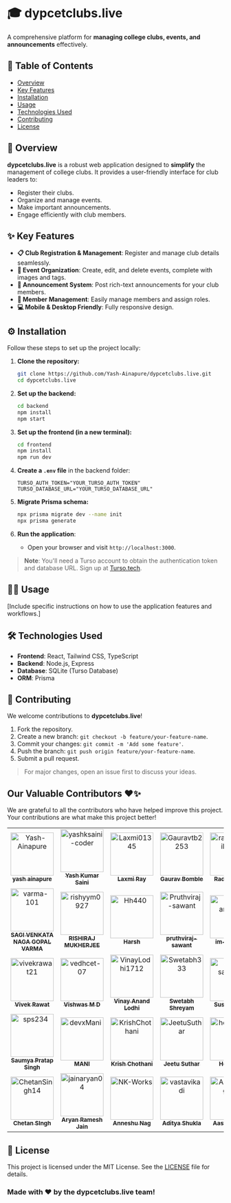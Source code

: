 

# 🎓 **dypcetclubs.live**

A comprehensive platform for **managing college clubs, events, and announcements** effectively.



## 🚀 **Table of Contents**

- [Overview](#overview)
- [Key Features](#key-features)
- [Installation](#installation)
- [Usage](#usage)
- [Technologies Used](#technologies-used)
- [Contributing](#contributing)
- [License](#license)



## 🌟 **Overview**

**dypcetclubs.live** is a robust web application designed to **simplify** the management of college clubs. It provides a user-friendly interface for club leaders to:

- Register their clubs.
- Organize and manage events.
- Make important announcements.
- Engage efficiently with club members.



## ✨ **Key Features**

- **📋 Club Registration & Management**: Register and manage club details seamlessly.
- **📅 Event Organization**: Create, edit, and delete events, complete with images and tags.
- **📢 Announcement System**: Post rich-text announcements for your club members.
- **👥 Member Management**: Easily manage members and assign roles.
- **💻 Mobile & Desktop Friendly**: Fully responsive design.


## ⚙️ **Installation**

Follow these steps to set up the project locally:

1. **Clone the repository:**
   ```bash
   git clone https://github.com/Yash-Ainapure/dypcetclubs.live.git
   cd dypcetclubs.live
   ```

2. **Set up the backend:**
   ```bash
   cd backend
   npm install
   npm start
   ```

3. **Set up the frontend (in a new terminal):**
   ```bash
   cd frontend
   npm install
   npm run dev
   ```

4. **Create a `.env` file** in the backend folder:
   ```
   TURSO_AUTH_TOKEN="YOUR_TURSO_AUTH_TOKEN"
   TURSO_DATABASE_URL="YOUR_TURSO_DATABASE_URL"
   ```

5. **Migrate Prisma schema:**
   ```bash
   npx prisma migrate dev --name init
   npx prisma generate
   ```

6. **Run the application**:
   - Open your browser and visit `http://localhost:3000`.

> **Note**: You'll need a Turso account to obtain the authentication token and database URL. Sign up at [Turso.tech](https://turso.tech/).



## 🧑‍💻 **Usage**

[Include specific instructions on how to use the application features and workflows.]



## 🛠️ **Technologies Used**

- **Frontend**: React, Tailwind CSS, TypeScript
- **Backend**: Node.js, Express
- **Database**: SQLite (Turso Database)
- **ORM**: Prisma



## 🤝 **Contributing**

We welcome contributions to **dypcetclubs.live**!

1. Fork the repository.
2. Create a new branch: `git checkout -b feature/your-feature-name`.
3. Commit your changes: `git commit -m 'Add some feature'`.
4. Push the branch: `git push origin feature/your-feature-name`.
5. Submit a pull request.

> For major changes, open an issue first to discuss your ideas.

## Our Valuable Contributors ❤️✨

We are grateful to all the contributors who have helped improve this project. Your contributions are what make this project better!

<!-- readme: contributors -start -->
<table>
	<tbody>
		<tr>
            <td align="center">
                <a href="https://github.com/Yash-Ainapure">
                    <img src="https://private-avatars.githubusercontent.com/u/136250383?jwt=eyJhbGciOiJIUzI1NiIsInR5cCI6IkpXVCJ9.eyJpc3MiOiJnaXRodWIuY29tIiwiYXVkIjoicmF3LmdpdGh1YnVzZXJjb250ZW50LmNvbSIsImtleSI6ImtleTEiLCJleHAiOjE3MzQ2NTc0ODAsIm5iZiI6MTczNDY1NjI4MCwicGF0aCI6Ii91LzEzNjI1MDM4MyJ9.M_lTthwgRbxeT2IxNzGYFHMVVRGR53Z32kDxbYA_RAY&v=4" width="100;" alt="Yash-Ainapure"/>
                    <br />
                    <sub><b>yash ainapure</b></sub>
                </a>
            </td>
            <td align="center">
                <a href="https://github.com/yashksaini-coder">
                    <img src="https://private-avatars.githubusercontent.com/u/115717039?jwt=eyJhbGciOiJIUzI1NiIsInR5cCI6IkpXVCJ9.eyJpc3MiOiJnaXRodWIuY29tIiwiYXVkIjoicmF3LmdpdGh1YnVzZXJjb250ZW50LmNvbSIsImtleSI6ImtleTEiLCJleHAiOjE3MzQ2NTgwMjAsIm5iZiI6MTczNDY1NjgyMCwicGF0aCI6Ii91LzExNTcxNzAzOSJ9.6uh0Cdn6yU4eQOxwq1aKyuQMlAFwDITgAg-HFdojWd4&v=4" width="100;" alt="yashksaini-coder"/>
                    <br />
                    <sub><b>Yash Kumar Saini</b></sub>
                </a>
            </td>
            <td align="center">
                <a href="https://github.com/Laxmi01345">
                    <img src="https://private-avatars.githubusercontent.com/u/122423386?jwt=eyJhbGciOiJIUzI1NiIsInR5cCI6IkpXVCJ9.eyJpc3MiOiJnaXRodWIuY29tIiwiYXVkIjoicmF3LmdpdGh1YnVzZXJjb250ZW50LmNvbSIsImtleSI6ImtleTEiLCJleHAiOjE3MzQ2NTc4NDAsIm5iZiI6MTczNDY1NjY0MCwicGF0aCI6Ii91LzEyMjQyMzM4NiJ9.lhKIZ8hn52z2HkxKtukV-qjgui3JwFovvJloJigJegE&v=4" width="100;" alt="Laxmi01345"/>
                    <br />
                    <sub><b>Laxmi Ray</b></sub>
                </a>
            </td>
            <td align="center">
                <a href="https://github.com/Gauravtb2253">
                    <img src="https://private-avatars.githubusercontent.com/u/114927759?jwt=eyJhbGciOiJIUzI1NiIsInR5cCI6IkpXVCJ9.eyJpc3MiOiJnaXRodWIuY29tIiwiYXVkIjoicmF3LmdpdGh1YnVzZXJjb250ZW50LmNvbSIsImtleSI6ImtleTEiLCJleHAiOjE3MzQ2NTc5MDAsIm5iZiI6MTczNDY1NjcwMCwicGF0aCI6Ii91LzExNDkyNzc1OSJ9.O8QKWdjp60N-GqTPqeP5Df1L94XwO9zR49yvu6Ku6XI&v=4" width="100;" alt="Gauravtb2253"/>
                    <br />
                    <sub><b>Gaurav Bomble</b></sub>
                </a>
            </td>
            <td align="center">
                <a href="https://github.com/radheypatil6630">
                    <img src="https://private-avatars.githubusercontent.com/u/85211195?jwt=eyJhbGciOiJIUzI1NiIsInR5cCI6IkpXVCJ9.eyJpc3MiOiJnaXRodWIuY29tIiwiYXVkIjoicmF3LmdpdGh1YnVzZXJjb250ZW50LmNvbSIsImtleSI6ImtleTEiLCJleHAiOjE3MzQ2NTc0ODAsIm5iZiI6MTczNDY1NjI4MCwicGF0aCI6Ii91Lzg1MjExMTk1In0.4VMAF7lbFtGdeIXvtharC9--BreOKIHrv8zY7SwnjK4&v=4" width="100;" alt="radheypatil6630"/>
                    <br />
                    <sub><b>Radhey patil</b></sub>
                </a>
            </td>
            <td align="center">
                <a href="https://github.com/prateek2102">
                    <img src="https://private-avatars.githubusercontent.com/u/130992856?jwt=eyJhbGciOiJIUzI1NiIsInR5cCI6IkpXVCJ9.eyJpc3MiOiJnaXRodWIuY29tIiwiYXVkIjoicmF3LmdpdGh1YnVzZXJjb250ZW50LmNvbSIsImtleSI6ImtleTEiLCJleHAiOjE3MzQ2NTc1NDAsIm5iZiI6MTczNDY1NjM0MCwicGF0aCI6Ii91LzEzMDk5Mjg1NiJ9.IkET2WySiGKIW4s0iATBKcpES65T6M5tY1c-HMkXzjg&v=4" width="100;" alt="prateek2102"/>
                    <br />
                    <sub><b>Prateek </b></sub>
                </a>
            </td>
		</tr>
		<tr>
            <td align="center">
                <a href="https://github.com/varma-101">
                    <img src="https://private-avatars.githubusercontent.com/u/138625491?jwt=eyJhbGciOiJIUzI1NiIsInR5cCI6IkpXVCJ9.eyJpc3MiOiJnaXRodWIuY29tIiwiYXVkIjoicmF3LmdpdGh1YnVzZXJjb250ZW50LmNvbSIsImtleSI6ImtleTEiLCJleHAiOjE3MzQ2NTc3ODAsIm5iZiI6MTczNDY1NjU4MCwicGF0aCI6Ii91LzEzODYyNTQ5MSJ9.iBp7jJbf0pA5QQO3ZuoyPXPlegZxAmayv5-fCpKFz-c&v=4" width="100;" alt="varma-101"/>
                    <br />
                    <sub><b>SAGI VENKATA NAGA GOPAL VARMA</b></sub>
                </a>
            </td>
            <td align="center">
                <a href="https://github.com/rishyym0927">
                    <img src="https://private-avatars.githubusercontent.com/u/136720020?jwt=eyJhbGciOiJIUzI1NiIsInR5cCI6IkpXVCJ9.eyJpc3MiOiJnaXRodWIuY29tIiwiYXVkIjoicmF3LmdpdGh1YnVzZXJjb250ZW50LmNvbSIsImtleSI6ImtleTEiLCJleHAiOjE3MzQ2NTc3MjAsIm5iZiI6MTczNDY1NjUyMCwicGF0aCI6Ii91LzEzNjcyMDAyMCJ9.Iw2nKg68G1Guj-rsgcbN6t8n22AukAojYx3x3Qdzs30&v=4" width="100;" alt="rishyym0927"/>
                    <br />
                    <sub><b>RISHIRAJ MUKHERJEE</b></sub>
                </a>
            </td>
            <td align="center">
                <a href="https://github.com/Hh440">
                    <img src="https://private-avatars.githubusercontent.com/u/91595810?jwt=eyJhbGciOiJIUzI1NiIsInR5cCI6IkpXVCJ9.eyJpc3MiOiJnaXRodWIuY29tIiwiYXVkIjoicmF3LmdpdGh1YnVzZXJjb250ZW50LmNvbSIsImtleSI6ImtleTEiLCJleHAiOjE3MzQ2NTgxNDAsIm5iZiI6MTczNDY1Njk0MCwicGF0aCI6Ii91LzkxNTk1ODEwIn0.dzgjMwPE7-p6_Moyqu0mlrxPjKAWPxPt96FCXiFleXU&v=4" width="100;" alt="Hh440"/>
                    <br />
                    <sub><b>Harsh</b></sub>
                </a>
            </td>
            <td align="center">
                <a href="https://github.com/Pruthviraj-sawant">
                    <img src="https://private-avatars.githubusercontent.com/u/157594404?jwt=eyJhbGciOiJIUzI1NiIsInR5cCI6IkpXVCJ9.eyJpc3MiOiJnaXRodWIuY29tIiwiYXVkIjoicmF3LmdpdGh1YnVzZXJjb250ZW50LmNvbSIsImtleSI6ImtleTEiLCJleHAiOjE3MzQ2NTc2NjAsIm5iZiI6MTczNDY1NjQ2MCwicGF0aCI6Ii91LzE1NzU5NDQwNCJ9.Q3DuInwpt5H2J4W0LqwQsJluMDfNnveGjsb1q0YOhkY&v=4" width="100;" alt="Pruthviraj-sawant"/>
                    <br />
                    <sub><b>pruthviraj-sawant</b></sub>
                </a>
            </td>
            <td align="center">
                <a href="https://github.com/im-amanjai">
                    <img src="https://private-avatars.githubusercontent.com/u/145966547?jwt=eyJhbGciOiJIUzI1NiIsInR5cCI6IkpXVCJ9.eyJpc3MiOiJnaXRodWIuY29tIiwiYXVkIjoicmF3LmdpdGh1YnVzZXJjb250ZW50LmNvbSIsImtleSI6ImtleTEiLCJleHAiOjE3MzQ2NTc2NjAsIm5iZiI6MTczNDY1NjQ2MCwicGF0aCI6Ii91LzE0NTk2NjU0NyJ9.xyQ73BoidqWal2xNaWsFPA1JSkEWQNjZcDdkTkDmemA&v=4" width="100;" alt="im-amanjai"/>
                    <br />
                    <sub><b>im-amanjai</b></sub>
                </a>
            </td>
            <td align="center">
                <a href="https://github.com/ZayedShahcode">
                    <img src="https://private-avatars.githubusercontent.com/u/115407231?jwt=eyJhbGciOiJIUzI1NiIsInR5cCI6IkpXVCJ9.eyJpc3MiOiJnaXRodWIuY29tIiwiYXVkIjoicmF3LmdpdGh1YnVzZXJjb250ZW50LmNvbSIsImtleSI6ImtleTEiLCJleHAiOjE3MzQ2NTgwMjAsIm5iZiI6MTczNDY1NjgyMCwicGF0aCI6Ii91LzExNTQwNzIzMSJ9.tnOEYobWOiTlx709mPbdlQ4_YgzuZHM7MGfJBcopSWM&v=4" width="100;" alt="ZayedShahcode"/>
                    <br />
                    <sub><b>Zayed</b></sub>
                </a>
            </td>
		</tr>
		<tr>
            <td align="center">
                <a href="https://github.com/vivekrawat21">
                    <img src="https://private-avatars.githubusercontent.com/u/116631005?jwt=eyJhbGciOiJIUzI1NiIsInR5cCI6IkpXVCJ9.eyJpc3MiOiJnaXRodWIuY29tIiwiYXVkIjoicmF3LmdpdGh1YnVzZXJjb250ZW50LmNvbSIsImtleSI6ImtleTEiLCJleHAiOjE3MzQ2NTc0MjAsIm5iZiI6MTczNDY1NjIyMCwicGF0aCI6Ii91LzExNjYzMTAwNSJ9.HmGzZwsqnu_wQ8QEhGGhyU3uofidBc5DL3JoMI4Puys&v=4" width="100;" alt="vivekrawat21"/>
                    <br />
                    <sub><b>Vivek Rawat</b></sub>
                </a>
            </td>
            <td align="center">
                <a href="https://github.com/vedhcet-07">
                    <img src="https://private-avatars.githubusercontent.com/u/176995332?jwt=eyJhbGciOiJIUzI1NiIsInR5cCI6IkpXVCJ9.eyJpc3MiOiJnaXRodWIuY29tIiwiYXVkIjoicmF3LmdpdGh1YnVzZXJjb250ZW50LmNvbSIsImtleSI6ImtleTEiLCJleHAiOjE3MzQ2NTgwODAsIm5iZiI6MTczNDY1Njg4MCwicGF0aCI6Ii91LzE3Njk5NTMzMiJ9.Snp3e4hfuuDYK9hbZPSYRFSdgoW40Y7C7r2FWsXhCGo&v=4" width="100;" alt="vedhcet-07"/>
                    <br />
                    <sub><b>Vishwas M D</b></sub>
                </a>
            </td>
            <td align="center">
                <a href="https://github.com/VinayLodhi1712">
                    <img src="https://private-avatars.githubusercontent.com/u/135756009?jwt=eyJhbGciOiJIUzI1NiIsInR5cCI6IkpXVCJ9.eyJpc3MiOiJnaXRodWIuY29tIiwiYXVkIjoicmF3LmdpdGh1YnVzZXJjb250ZW50LmNvbSIsImtleSI6ImtleTEiLCJleHAiOjE3MzQ2NTc3MjAsIm5iZiI6MTczNDY1NjUyMCwicGF0aCI6Ii91LzEzNTc1NjAwOSJ9.-6H0E1Y960LAYODvqOA1_ZmBq3d9rN-Sqce2l9ZBHkw&v=4" width="100;" alt="VinayLodhi1712"/>
                    <br />
                    <sub><b>Vinay Anand Lodhi</b></sub>
                </a>
            </td>
            <td align="center">
                <a href="https://github.com/Swetabh333">
                    <img src="https://private-avatars.githubusercontent.com/u/109225662?jwt=eyJhbGciOiJIUzI1NiIsInR5cCI6IkpXVCJ9.eyJpc3MiOiJnaXRodWIuY29tIiwiYXVkIjoicmF3LmdpdGh1YnVzZXJjb250ZW50LmNvbSIsImtleSI6ImtleTEiLCJleHAiOjE3MzQ2NTc0MjAsIm5iZiI6MTczNDY1NjIyMCwicGF0aCI6Ii91LzEwOTIyNTY2MiJ9.vbAqZN5jeL7O2bjmqymmmFPdJ3FI_swf56YrRMTBZD0&v=4" width="100;" alt="Swetabh333"/>
                    <br />
                    <sub><b>Swetabh Shreyam</b></sub>
                </a>
            </td>
            <td align="center">
                <a href="https://github.com/sushil-sagar05">
                    <img src="https://private-avatars.githubusercontent.com/u/169032900?jwt=eyJhbGciOiJIUzI1NiIsInR5cCI6IkpXVCJ9.eyJpc3MiOiJnaXRodWIuY29tIiwiYXVkIjoicmF3LmdpdGh1YnVzZXJjb250ZW50LmNvbSIsImtleSI6ImtleTEiLCJleHAiOjE3MzQ2NTc0MjAsIm5iZiI6MTczNDY1NjIyMCwicGF0aCI6Ii91LzE2OTAzMjkwMCJ9._-2-fwDYbT6MZMIMHvwWVv13gT3XTczxzTFZKJZ0bfM&v=4" width="100;" alt="sushil-sagar05"/>
                    <br />
                    <sub><b>Sushil Sagar</b></sub>
                </a>
            </td>
            <td align="center">
                <a href="https://github.com/Sourabh782">
                    <img src="https://private-avatars.githubusercontent.com/u/103349890?jwt=eyJhbGciOiJIUzI1NiIsInR5cCI6IkpXVCJ9.eyJpc3MiOiJnaXRodWIuY29tIiwiYXVkIjoicmF3LmdpdGh1YnVzZXJjb250ZW50LmNvbSIsImtleSI6ImtleTEiLCJleHAiOjE3MzQ2NTc2NjAsIm5iZiI6MTczNDY1NjQ2MCwicGF0aCI6Ii91LzEwMzM0OTg5MCJ9.VmIf6YtSeGjJtzgA0vJVdicza3ZHJKW4t2ymuGnDXTE&v=4" width="100;" alt="Sourabh782"/>
                    <br />
                    <sub><b>Sourabh Singh Rawat</b></sub>
                </a>
            </td>
		</tr>
		<tr>
            <td align="center">
                <a href="https://github.com/sps234">
                    <img src="https://private-avatars.githubusercontent.com/u/141764206?jwt=eyJhbGciOiJIUzI1NiIsInR5cCI6IkpXVCJ9.eyJpc3MiOiJnaXRodWIuY29tIiwiYXVkIjoicmF3LmdpdGh1YnVzZXJjb250ZW50LmNvbSIsImtleSI6ImtleTEiLCJleHAiOjE3MzQ2NTc1NDAsIm5iZiI6MTczNDY1NjM0MCwicGF0aCI6Ii91LzE0MTc2NDIwNiJ9.zFZ6XOGC-F4icu_BTEEt2ADGL_lknr2XanLMzbnwJCE&v=4" width="100;" alt="sps234"/>
                    <br />
                    <sub><b>Saumya Pratap Singh</b></sub>
                </a>
            </td>
            <td align="center">
                <a href="https://github.com/devxMani">
                    <img src="https://private-avatars.githubusercontent.com/u/122438942?jwt=eyJhbGciOiJIUzI1NiIsInR5cCI6IkpXVCJ9.eyJpc3MiOiJnaXRodWIuY29tIiwiYXVkIjoicmF3LmdpdGh1YnVzZXJjb250ZW50LmNvbSIsImtleSI6ImtleTEiLCJleHAiOjE3MzQ2NTc0ODAsIm5iZiI6MTczNDY1NjI4MCwicGF0aCI6Ii91LzEyMjQzODk0MiJ9._P976EUOkEMqm0rUPs0PO1QCRNHpzDRdj2BBn7rK9Nk&v=4" width="100;" alt="devxMani"/>
                    <br />
                    <sub><b>MANI </b></sub>
                </a>
            </td>
            <td align="center">
                <a href="https://github.com/KrishChothani">
                    <img src="https://private-avatars.githubusercontent.com/u/143370415?jwt=eyJhbGciOiJIUzI1NiIsInR5cCI6IkpXVCJ9.eyJpc3MiOiJnaXRodWIuY29tIiwiYXVkIjoicmF3LmdpdGh1YnVzZXJjb250ZW50LmNvbSIsImtleSI6ImtleTEiLCJleHAiOjE3MzQ2NTc5NjAsIm5iZiI6MTczNDY1Njc2MCwicGF0aCI6Ii91LzE0MzM3MDQxNSJ9.NOb-L8b0pYMp-9L5aLFajMtPG5TCt5SjI_sFodND65U&v=4" width="100;" alt="KrishChothani"/>
                    <br />
                    <sub><b>Krish Chothani</b></sub>
                </a>
            </td>
            <td align="center">
                <a href="https://github.com/JeetuSuthar">
                    <img src="https://private-avatars.githubusercontent.com/u/129197623?jwt=eyJhbGciOiJIUzI1NiIsInR5cCI6IkpXVCJ9.eyJpc3MiOiJnaXRodWIuY29tIiwiYXVkIjoicmF3LmdpdGh1YnVzZXJjb250ZW50LmNvbSIsImtleSI6ImtleTEiLCJleHAiOjE3MzQ2NTgwODAsIm5iZiI6MTczNDY1Njg4MCwicGF0aCI6Ii91LzEyOTE5NzYyMyJ9.oBig3Ghq_4__iqHnOhbMSyAkyT9wKbUH3DwynT21jeU&v=4" width="100;" alt="JeetuSuthar"/>
                    <br />
                    <sub><b>Jeetu Suthar</b></sub>
                </a>
            </td>
            <td align="center">
                <a href="https://github.com/hetvipopat">
                    <img src="https://private-avatars.githubusercontent.com/u/157787846?jwt=eyJhbGciOiJIUzI1NiIsInR5cCI6IkpXVCJ9.eyJpc3MiOiJnaXRodWIuY29tIiwiYXVkIjoicmF3LmdpdGh1YnVzZXJjb250ZW50LmNvbSIsImtleSI6ImtleTEiLCJleHAiOjE3MzQ2NTc2MDAsIm5iZiI6MTczNDY1NjQwMCwicGF0aCI6Ii91LzE1Nzc4Nzg0NiJ9.WF8cs2zKbswJEUFdk3WvFKoWHEwscGiUz7M8oY5JfuU&v=4" width="100;" alt="hetvipopat"/>
                    <br />
                    <sub><b>Hetvi_26</b></sub>
                </a>
            </td>
            <td align="center">
                <a href="https://github.com/Dhruv-pahuja">
                    <img src="https://private-avatars.githubusercontent.com/u/100836518?jwt=eyJhbGciOiJIUzI1NiIsInR5cCI6IkpXVCJ9.eyJpc3MiOiJnaXRodWIuY29tIiwiYXVkIjoicmF3LmdpdGh1YnVzZXJjb250ZW50LmNvbSIsImtleSI6ImtleTEiLCJleHAiOjE3MzQ2NTc1NDAsIm5iZiI6MTczNDY1NjM0MCwicGF0aCI6Ii91LzEwMDgzNjUxOCJ9.qZUsH43SYQ3vwErl4u_qhNWA6XAuKIlU598NoSJY9kw&v=4" width="100;" alt="Dhruv-pahuja"/>
                    <br />
                    <sub><b>Dhruv Pahuja</b></sub>
                </a>
            </td>
		</tr>
		<tr>
            <td align="center">
                <a href="https://github.com/ChetanSingh14">
                    <img src="https://private-avatars.githubusercontent.com/u/153702696?jwt=eyJhbGciOiJIUzI1NiIsInR5cCI6IkpXVCJ9.eyJpc3MiOiJnaXRodWIuY29tIiwiYXVkIjoicmF3LmdpdGh1YnVzZXJjb250ZW50LmNvbSIsImtleSI6ImtleTEiLCJleHAiOjE3MzQ2NTc4NDAsIm5iZiI6MTczNDY1NjY0MCwicGF0aCI6Ii91LzE1MzcwMjY5NiJ9.DtqU8K16rq01ghnFJwP-kLrGE0KvMAz8-AIuaUrL39A&v=4" width="100;" alt="ChetanSingh14"/>
                    <br />
                    <sub><b>Chetan SIngh</b></sub>
                </a>
            </td>
            <td align="center">
                <a href="https://github.com/jainaryan04">
                    <img src="https://private-avatars.githubusercontent.com/u/138214350?jwt=eyJhbGciOiJIUzI1NiIsInR5cCI6IkpXVCJ9.eyJpc3MiOiJnaXRodWIuY29tIiwiYXVkIjoicmF3LmdpdGh1YnVzZXJjb250ZW50LmNvbSIsImtleSI6ImtleTEiLCJleHAiOjE3MzQ2NTc5MDAsIm5iZiI6MTczNDY1NjcwMCwicGF0aCI6Ii91LzEzODIxNDM1MCJ9.kGkKVeI2OzNIssp77tZYXs1cTQVh_fg4FI5gHqhLdRE&v=4" width="100;" alt="jainaryan04"/>
                    <br />
                    <sub><b>Aryan Ramesh Jain</b></sub>
                </a>
            </td>
            <td align="center">
                <a href="https://github.com/NK-Works">
                    <img src="https://private-avatars.githubusercontent.com/u/132702983?jwt=eyJhbGciOiJIUzI1NiIsInR5cCI6IkpXVCJ9.eyJpc3MiOiJnaXRodWIuY29tIiwiYXVkIjoicmF3LmdpdGh1YnVzZXJjb250ZW50LmNvbSIsImtleSI6ImtleTEiLCJleHAiOjE3MzQ2NTc3MjAsIm5iZiI6MTczNDY1NjUyMCwicGF0aCI6Ii91LzEzMjcwMjk4MyJ9.JE3PSjVuWR44ngtcBpw8USIIq0mWMKxDQgb4F8AaJXM&v=4" width="100;" alt="NK-Works"/>
                    <br />
                    <sub><b>Anneshu Nag</b></sub>
                </a>
            </td>
            <td align="center">
                <a href="https://github.com/vastavikadi">
                    <img src="https://private-avatars.githubusercontent.com/u/160533006?jwt=eyJhbGciOiJIUzI1NiIsInR5cCI6IkpXVCJ9.eyJpc3MiOiJnaXRodWIuY29tIiwiYXVkIjoicmF3LmdpdGh1YnVzZXJjb250ZW50LmNvbSIsImtleSI6ImtleTEiLCJleHAiOjE3MzQ2NTc2NjAsIm5iZiI6MTczNDY1NjQ2MCwicGF0aCI6Ii91LzE2MDUzMzAwNiJ9.ebo4LVfY7NKiSyHWVqKQzA_T3AwUlMBjCdqvZZxtrm4&v=4" width="100;" alt="vastavikadi"/>
                    <br />
                    <sub><b>Aditya Shukla</b></sub>
                </a>
            </td>
            <td align="center">
                <a href="https://github.com/AasthaSingh28">
                    <img src="https://private-avatars.githubusercontent.com/u/138100998?jwt=eyJhbGciOiJIUzI1NiIsInR5cCI6IkpXVCJ9.eyJpc3MiOiJnaXRodWIuY29tIiwiYXVkIjoicmF3LmdpdGh1YnVzZXJjb250ZW50LmNvbSIsImtleSI6ImtleTEiLCJleHAiOjE3MzQ2NTgxNDAsIm5iZiI6MTczNDY1Njk0MCwicGF0aCI6Ii91LzEzODEwMDk5OCJ9.YNVYx-1Pd5qQrpYcnCBPT0Z62ewVtDTqFXmZGfzujZw&v=4" width="100;" alt="AasthaSingh28"/>
                    <br />
                    <sub><b>Aastha Singh</b></sub>
                </a>
            </td>
		</tr>
	<tbody>
</table>
<!-- readme: contributors -end -->

## 📄 **License**

This project is licensed under the MIT License. See the [LICENSE](LICENSE) file for details.

### Made with ❤️ by the dypcetclubs.live team!

